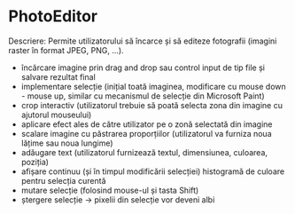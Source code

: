 # PhotoEditor
Descriere: Permite utilizatorului să încarce și să editeze fotografii (imagini raster în format JPEG, PNG, ...).
- încărcare imagine prin drag and drop sau control input de tip file și salvare rezultat final
- implementare selecție (inițial toată imaginea, modificare cu mouse down - mouse up, similar cu mecanismul de
selecție din Microsoft Paint)
- crop interactiv (utilizatorul trebuie să poată selecta zona din imagine cu ajutorul mouseului)
- aplicare efect ales de către utilizator pe o zonă selectată din imagine
- scalare imagine cu păstrarea proporțiilor (utilizatorul va furniza noua lățime sau noua lungime)
- adăugare text (utilizatorul furnizează textul, dimensiunea, culoarea, poziția)
- afișare continuu (și în timpul modificării selecției) histogramă de culoare pentru selecția curentă
- mutare selecție (folosind mouse-ul și tasta Shift)
- ștergere selecție -> pixelii din selecție vor deveni albi
